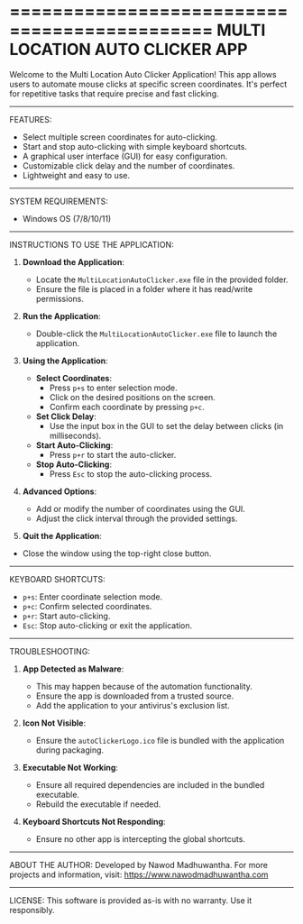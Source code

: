 =============================================
MULTI LOCATION AUTO CLICKER APP
=============================================

Welcome to the Multi Location Auto Clicker Application! This app allows users to automate mouse clicks at specific screen coordinates. It's perfect for repetitive tasks that require precise and fast clicking.

---

FEATURES:

-   Select multiple screen coordinates for auto-clicking.
-   Start and stop auto-clicking with simple keyboard shortcuts.
-   A graphical user interface (GUI) for easy configuration.
-   Customizable click delay and the number of coordinates.
-   Lightweight and easy to use.

---

SYSTEM REQUIREMENTS:

-   Windows OS (7/8/10/11)

---

INSTRUCTIONS TO USE THE APPLICATION:

1. **Download the Application**:

    - Locate the `MultiLocationAutoClicker.exe` file in the provided folder.
    - Ensure the file is placed in a folder where it has read/write permissions.

2. **Run the Application**:

    - Double-click the `MultiLocationAutoClicker.exe` file to launch the application.

3. **Using the Application**:

    - **Select Coordinates**:
        - Press `p+s` to enter selection mode.
        - Click on the desired positions on the screen.
        - Confirm each coordinate by pressing `p+c`.
    - **Set Click Delay**:
        - Use the input box in the GUI to set the delay between clicks (in milliseconds).
    - **Start Auto-Clicking**:
        - Press `p+r` to start the auto-clicker.
    - **Stop Auto-Clicking**:
        - Press `Esc` to stop the auto-clicking process.

4. **Advanced Options**:

    - Add or modify the number of coordinates using the GUI.
    - Adjust the click interval through the provided settings.

5. **Quit the Application**:

-   Close the window using the top-right close button.

---

KEYBOARD SHORTCUTS:

-   `p+s`: Enter coordinate selection mode.
-   `p+c`: Confirm selected coordinates.
-   `p+r`: Start auto-clicking.
-   `Esc`: Stop auto-clicking or exit the application.

---

TROUBLESHOOTING:

1. **App Detected as Malware**:

    - This may happen because of the automation functionality.
    - Ensure the app is downloaded from a trusted source.
    - Add the application to your antivirus's exclusion list.

2. **Icon Not Visible**:

    - Ensure the `autoClickerLogo.ico` file is bundled with the application during packaging.

3. **Executable Not Working**:

    - Ensure all required dependencies are included in the bundled executable.
    - Rebuild the executable if needed.

4. **Keyboard Shortcuts Not Responding**:
    - Ensure no other app is intercepting the global shortcuts.

---

ABOUT THE AUTHOR:
Developed by Nawod Madhuwantha. For more projects and information, visit:
https://www.nawodmadhuwantha.com

---

LICENSE:
This software is provided as-is with no warranty. Use it responsibly.
